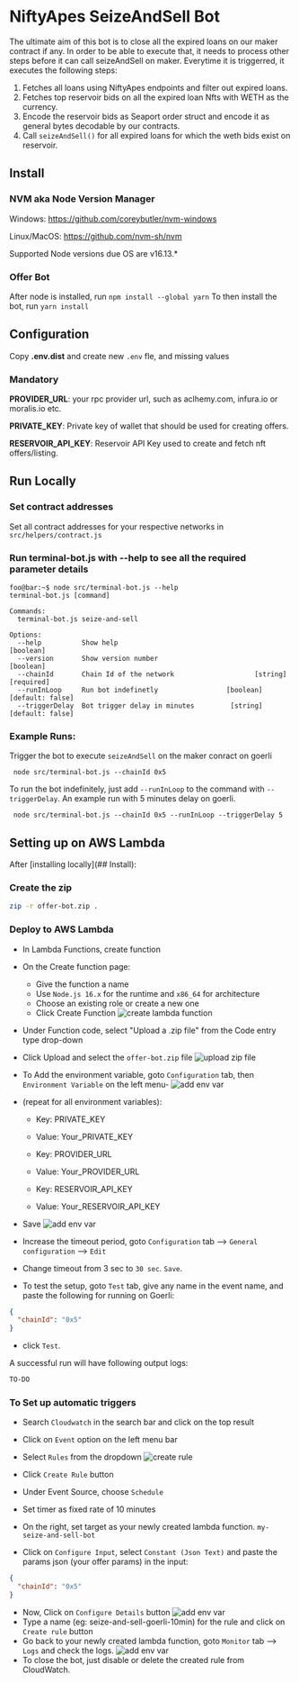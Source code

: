 # NiftyApes SeizeAndSell Bot
The ultimate aim of this bot is to close all the expired loans on our maker contract if any.
In order to be able to execute that, it needs to process other steps before it can call seizeAndSell on maker.
Everytime it is triggerred, it executes the following steps:
1. Fetches all loans using NiftyApes endpoints and filter out expired loans.
2. Fetches top reservoir bids on all the expired loan Nfts with WETH as the currency.
3. Encode the reservoir bids as Seaport order struct and encode it as general bytes decodable by our contracts.
4. Call `seizeAndSell()` for all expired loans for which the weth bids exist on reservoir.

## Install
### NVM aka Node Version Manager
Windows: https://github.com/coreybutler/nvm-windows

Linux/MacOS: https://github.com/nvm-sh/nvm

Supported Node versions due OS are v16.13.*
### Offer Bot
After node is installed, run `npm install --global yarn`
To then install the bot, run `yarn install`
## Configuration
Copy **.env.dist** and create new `.env` fle, and missing values

### Mandatory

**PROVIDER_URL**: your rpc provider url, such as aclhemy.com, infura.io or moralis.io etc.

**PRIVATE_KEY**: Private key of wallet that should be used for creating offers.

**RESERVOIR_API_KEY**: Reservoir API Key used to create and fetch nft offers/listing.

## Run Locally
### Set contract addresses 
Set all contract addresses for your respective networks in `src/helpers/contract.js`

### Run terminal-bot.js with --help to see all the required parameter details
```console
foo@bar:~$ node src/terminal-bot.js --help
terminal-bot.js [command]

Commands:
  terminal-bot.js seize-and-sell

Options:
  --help          Show help                                            [boolean]
  --version       Show version number                                  [boolean]
  --chainId       Chain Id of the network                    [string] [required]
  --runInLoop     Run bot indefinetly                 [boolean] [default: false]
  --triggerDelay  Bot trigger delay in minutes         [string] [default: false]
```

### Example Runs: 
Trigger the bot to execute `seizeAndSell` on the maker conract on goerli
```shell
 node src/terminal-bot.js --chainId 0x5
```

To run the bot indefinitely, just add `--runInLoop` to the command with `--triggerDelay`.
An example run with 5 minutes delay on goerli.
```shell
 node src/terminal-bot.js --chainId 0x5 --runInLoop --triggerDelay 5
```


## Setting up on AWS Lambda
After [installing locally](## Install):

### Create the zip

```bash
zip -r offer-bot.zip .
```

### Deploy to AWS Lambda

- In Lambda Functions, create function
- On the Create function page:
  - Give the function a name
  - Use `Node.js 16.x` for the runtime and `x86_64` for architecture
  - Choose an existing role or create a new one
  - Click Create Function
![create lambda function](./img/1.png)

- Under Function code, select "Upload a .zip file" from the Code entry type drop-down
- Click Upload and select the `offer-bot.zip` file
![upload zip file](./img/2.png)

- To Add the environment variable, goto `Configuration` tab, then `Environment Variable` on the left menu-
![add env var](./img/3.png)

- (repeat for all environment variables):
  - Key: PRIVATE_KEY
  - Value: Your_PRIVATE_KEY

  - Key: PROVIDER_URL
  - Value: Your_PROVIDER_URL

  - Key: RESERVOIR_API_KEY
  - Value: Your_RESERVOIR_API_KEY
- Save
![add env var](./img/5.png)

- Increase the timeout period, goto `Configuration` tab --> `General configuration` --> `Edit`
- Change timeout from 3 sec to `30 sec`. `Save`.

- To test the setup, goto `Test` tab, give any name in the event name, and paste the following for running on Goerli:
```json
{
  "chainId": "0x5"
}
```
 - click `Test`.

A successful run will have following output logs:
```bash
TO-DO
```


### To Set up automatic triggers

- Search `Cloudwatch` in the search bar and click on the top result
- Click on `Event` option on the left menu bar
- Select `Rules` from the dropdown
![create rule](./img/6.png)

- Click `Create Rule` button
- Under Event Source, choose `Schedule`
- Set timer as fixed rate of 10 minutes
- On the right, set target as your newly created lambda function. `my-seize-and-sell-bot`
- Click on `Configure Input`, select `Constant (Json Text)` and paste the params json (your offer params) in the input:
```json
{
  "chainId": "0x5"
}
```
- Now, Click on `Configure Details` button
![add env var](./img/7.png)
- Type a name (eg: seize-and-sell-goerli-10min) for the rule and click on `Create rule` button
- Go back to your newly created lambda function, goto `Monitor` tab --> `Logs` and check the logs.
![add env var](./img/8.png)
- To close the bot, just disable or delete the created rule from CloudWatch.